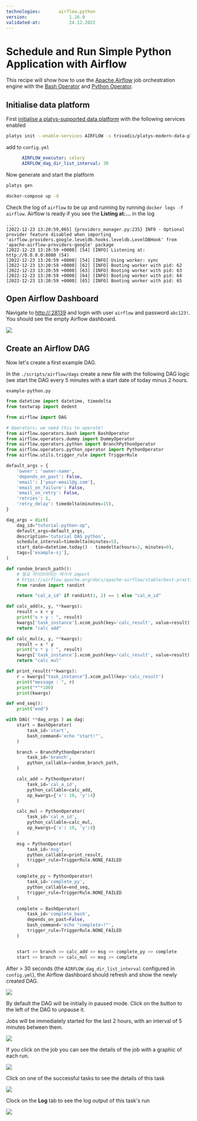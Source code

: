 ```yaml
---
technologies:       airflow,python
version:				1.16.0
validated-at:			24.12.2022
---
```


# Schedule and Run Simple Python Application with Airflow

This recipe will show how to use the [Apache Airflow](https://airflow.apache.org/) job orchestration engine with the [Bash Operator](https://airflow.apache.org/docs/apache-airflow/stable/_api/airflow/operators/bash/index.html#airflow.operators.bash.BashOperator) and [Python Operator](https://airflow.apache.org/docs/apache-airflow/stable/howto/operator/python.html).

## Initialise data platform

First [initialise a platys-supported data platform](../documentation/getting-started) with the following services enabled

```bash
platys init --enable-services AIRFLOW -s trivadis/platys-modern-data-platform -w 1.16.0
```

add to `config.yml`

```yaml
      AIRFLOW_executor: celery
      AIRFLOW_dag_dir_list_interval: 30
```

Now generate and start the platform 

```bash
platys gen

docker-compose up -d
```

Check the log of `airflow` to be up and running by running `docker logs -f airflow`. Airflow is ready if you see the **Listing at:...** in the log 

```
...
[2022-12-23 13:20:59,065] {providers_manager.py:235} INFO - Optional provider feature disabled when importing 'airflow.providers.google.leveldb.hooks.leveldb.LevelDBHook' from 'apache-airflow-providers-google' package
[2022-12-23 13:20:59 +0000] [54] [INFO] Listening at: http://0.0.0.0:8080 (54)
[2022-12-23 13:20:59 +0000] [54] [INFO] Using worker: sync
[2022-12-23 13:20:59 +0000] [62] [INFO] Booting worker with pid: 62
[2022-12-23 13:20:59 +0000] [63] [INFO] Booting worker with pid: 63
[2022-12-23 13:20:59 +0000] [64] [INFO] Booting worker with pid: 64
[2022-12-23 13:20:59 +0000] [65] [INFO] Booting worker with pid: 65
```

## Open Airflow Dashboard

Navigate to <http://:28139> and login with user `airflow` and password `abc123!`. You should see the empty Airflow dashboard.

![](./images/airflow-dashboard.png)

## Create an Airflow DAG

Now let's create a first example DAG.

In the `./scripts/airflow/dags` create a new file with the following DAG logic (we start the DAG every 5 minutes with a start date of today minus 2 hours.

`example-python.py`

```python
from datetime import datetime, timedelta
from textwrap import dedent

from airflow import DAG

# Operators; we need this to operate!
from airflow.operators.bash import BashOperator
from airflow.operators.dummy import DummyOperator
from airflow.operators.python import BranchPythonOperator
from airflow.operators.python_operator import PythonOperator
from airflow.utils.trigger_rule import TriggerRule

default_args = {
    'owner': 'owner-name',
    'depends_on_past': False,
    'email': ['your-email@g.com'],
    'email_on_failure': False,
    'email_on_retry': False,
    'retries': 1,
    'retry_delay': timedelta(minutes=15),
}

dag_args = dict(
    dag_id="tutorial-python-op",
    default_args=default_args,
    description='tutorial DAG python',
    schedule_interval=timedelta(minutes=5),
    start_date=datetime.today() - timedelta(hours=2, minutes=0),
    tags=['example-sj'],
)

def random_branch_path():
    # 필요 라이브러리는 여기서 import
    # https://airflow.apache.org/docs/apache-airflow/stable/best-practices.html#writing-a-dag 참고
    from random import randint

    return "cal_a_id" if randint(1, 2) == 1 else "cal_m_id"

def calc_add(x, y, **kwargs):
    result = x + y
    print("x + y : ", result)
    kwargs['task_instance'].xcom_push(key='calc_result', value=result)
    return "calc add"

def calc_mul(x, y, **kwargs):
    result = x * y
    print("x * y : ", result)
    kwargs['task_instance'].xcom_push(key='calc_result', value=result)
    return "calc mul"

def print_result(**kwargs):
    r = kwargs["task_instance"].xcom_pull(key='calc_result')
    print("message : ", r)
    print("*"*100)
    print(kwargs)

def end_seq():
    print("end")

with DAG( **dag_args ) as dag:
    start = BashOperator(
        task_id='start',
        bash_command='echo "start!"',
    )

    branch = BranchPythonOperator(
        task_id='branch',
        python_callable=random_branch_path,
    )

    calc_add = PythonOperator(
        task_id='cal_a_id',
        python_callable=calc_add,
        op_kwargs={'x': 10, 'y':4}
    )

    calc_mul = PythonOperator(
        task_id='cal_m_id',
        python_callable=calc_mul,
        op_kwargs={'x': 10, 'y':4}
    )

    msg = PythonOperator(
        task_id='msg',
        python_callable=print_result,
        trigger_rule=TriggerRule.NONE_FAILED
    )

    complete_py = PythonOperator(
        task_id='complete_py',
        python_callable=end_seq,
        trigger_rule=TriggerRule.NONE_FAILED
    )

    complete = BashOperator(
        task_id='complete_bash',
        depends_on_past=False,
        bash_command='echo "complete~!"',
        trigger_rule=TriggerRule.NONE_FAILED
    )


    start >> branch >> calc_add >> msg >> complete_py >> complete
    start >> branch >> calc_mul >> msg >> complete
```

After > 30 seconds (the `AIRFLOW_dag_dir_list_interval` configured in `config.yml`), the Airflow dashboard should refresh and show the newly created DAG.

![](./images/airflow-dashboard-2.png)

By default the DAG will be initially in paused mode. Click on the button to the left of the DAG to unpause it. 

Jobs will be immediately started for the last 2 hours, with an interval of 5 minutes between them. 

![](./images/airflow-dashboard-3.png)

If you click on the job you can see the details of the job with a graphic of each run. 

![](./images/airflow-dashboard-4.png)

Click on one of the successful tasks to see the details of this task

![](./images/airflow-dashboard-5.png)

Clock on the **Log** tab to see the log output of this task's run

![](./images/airflow-dashboard-6.png)